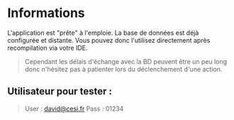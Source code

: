 # Informations

L'application est "prête" à l'emploie. La base de données est déjà configurée et distante.
Vous pouvez donc l'utilisez directement après recompilation via votre IDE.

> Cependant les délais d'échange avec la BD peuvent être un peu long donc n'hésitez pas à patienter lors du déclenchement d'une action.

## Utilisateur pour tester : 

> User : david@cesi.fr
> Pass : 01234
